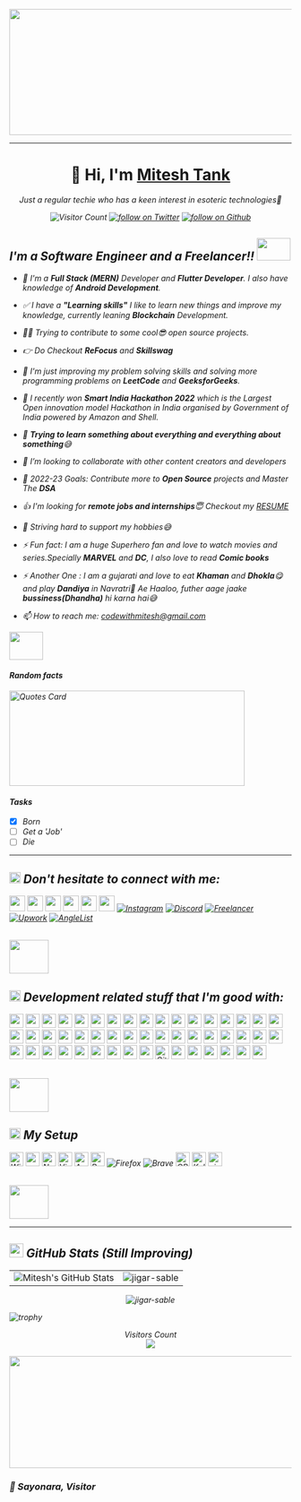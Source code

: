 <p align="center">
 <img  height="225" width="800" src="https://i.ibb.co/FhRmrNM/Banner-without-Phone.png"/>
</p>

<hr>
<!-- Add here a Linked In Poster Image  -->
<!-- <p float ="middle">
<img  height="251" width="900" src=""/>
</p> -->
<h1 align="center">👋 Hi, I'm <a href="https://www.linkedin.com/in/mitesh-tank/" target="_blank"> Mitesh Tank </a></h1>
<!-- <h3 align="center"> <img src="https://readme-typing-svg.herokuapp.com?color=0357F7&lines=Full+Stack+Developer+%3A)" /> </h3> -->
<!-- <p align="center">Just a regular techie who has a keen interest in esoteric technologies</p> -->
<p align="center" ><em>Just a regular techie who has a keen interest in esoteric technologies🧠<br></p>

<p align="center">
 <img src="https://komarev.com/ghpvc/?username=codewithmitesh" alt="Visitor Count" />
  <a href="https://twitter.com/intent/follow?screen_name=codewithmitesh">
        <img src="https://img.shields.io/twitter/follow/codewithmitesh?style=social&logo=twitter"
            alt="follow on Twitter"></a>
 <a href="https://github.com/codewithmitesh?tab=followers">
        <img src="https://img.shields.io/github/followers/Ankuraxz?label=Github&style=social"
            alt="follow on Github"></a>
</p>

<h2> I'm a Software Engineer and a Freelancer!!
<img src="https://media.giphy.com/media/scZPhLqaVOM1qG4lT9/giphy.gif" width="60" height="40" />
</h2>

- 🔭 I'm a **Full Stack (MERN)** Developer and **Flutter Developer**. I also have knowledge of **Android Development**.
- ✅ I have a **"Learning skills"** I like to learn new things and improve my knowledge, currently leaning **Blockchain** Development.
- 🐱‍👤 Trying to contribute to some cool😎 open source projects.
- 👉 Do Checkout **ReFocus** and **Skillswag**
- 🔭 I'm just improving my problem solving skills and solving more programming problems on **LeetCode** and **GeeksforGeeks**.
- 🥉 I recently won **_Smart India Hackathon 2022_** which is the Largest Open innovation model Hackathon in India organised by Government of India powered by Amazon and Shell.
- 🌱 **Trying to learn something about everything and everything about something**😅
- 👯 I’m looking to collaborate with other content creators and developers
- 🥅 2022-23 Goals: Contribute more to **Open Source** projects and Master The **DSA**
- 👍 I'm looking for **remote jobs and internships**😇 Checkout my [RESUME](https://www.linkedin.com/in/mitesh-tank)
- 🎯 Striving hard to support my hobbies😅
- ⚡ Fun fact: I am a huge Superhero fan and love to watch movies and series.Specially **MARVEL** and **DC**, I also love to read **Comic books**

- ⚡ Another One : I am a gujarati and love to eat **Khaman** and **Dhokla**😋 and play **Dandiya** in Navratri🕺 Ae Haaloo, futher aage jaake **bussiness(Dhandha)** hi karna hai😅
- 📫 How to reach me: codewithmitesh@gmail.com
  <!--
  <img  height="170" width="420" src="https://github-readme-quotes.herokuapp.com/quote?theme=dark&animation=grow_out_in" alt="Quotes Card" />
  </p> -->

<!-- to add gif -->
<!-- <img src="https://media.giphy.com/media/vFKqnCdLPNOKc/giphy.gif" width="40" height="40" /> -->

<img src="https://media.giphy.com/media/vBjLa5DQwwxbi/giphy.gif" width="60" height="50" />

#### Random facts

  <p float="left">
   <img  height="170" width="420" src="https://github-readme-quotes.herokuapp.com/quote?theme=dark&animation=grow_out_in" alt="Quotes Card" />

#### Tasks

- [x] Born
- [ ] Get a 'Job'
- [ ] Die

</p>

<hr> <h2><img src="https://media.giphy.com/media/2Wg89Ea84IMmkxMngo/giphy.gif" height="20"> Don't hesitate to connect with me:
</h2>
<a href="https://www.linkedin.com/in/mitesh-tank" target="_blank"> <img height="28" src = "https://img.shields.io/badge/-LinkedIn-0e76a8?style=for-the-badge&logo=Linkedin&logoColor=white"></a>
<a href="https://leetcode.com/codewithmitesh/" target="_blank"><img height="28" src = "https://img.shields.io/badge/-LeetCode-FFA116?style=for-the-badge&logo=LeetCode&logoColor=black"></a>
<a href="https://www.codechef.com/users/codewithmitesh" target="_blank"><img height="28" src = "https://img.shields.io/badge/-CodeChef-5B4638?style=for-the-badge&logo=CodeChef&logoColor=white"></a>
<a href="https://github.com/codewithmitesh" target="_blank"><img height="28" src = "https://img.shields.io/badge/GitHub-100000?style=for-the-badge&logo=github&logoColor=white"></a>
<a href="https://twitter.com/codewithmitesh" target="_blank"><img height="28" src = "https://img.shields.io/badge/Twitter-%231DA1F2.svg?style=for-the-badge&logo=Twitter&logoColor=white"></a>
<a href="https://auth.geeksforgeeks.org/user/codewithmitesh/" target="_blank"><img height="28" src = "https://img.shields.io/badge/GeeksforGeeks-gray?style=for-the-badge&logo=geeksforgeeks&logoColor=35914c"></a>
<a href="https://www.instagram.com/codewithmitesh"><img alt="Instagram" src="https://img.shields.io/badge/Instagram-E4405F?style=for-the-badge&logo=instagram&logoColor=white"/></a>
<a href="#"><img alt="Discord" src="https://img.shields.io/badge/Discord-%237289DA.svg?style=for-the-badge&logo=discord&logoColor=white"/></a>
<a href="#"><img alt="Freelancer" src="https://img.shields.io/badge/Freelancer-29B2FE?style=for-the-badge&logo=Freelancer&logoColor=white"/></a>
<a href="#"><img alt="Upwork" src="https://img.shields.io/badge/UpWork-6FDA44?style=for-the-badge&logo=Upwork&logoColor=white"/></a>
<a href="#"><img alt="AngleList" src="https://img.shields.io/badge/AngelList-%23D4D4D4.svg?style=for-the-badge&logo=AngelList&logoColor=black"/></a>

<!-- <hr> -->

<br /><img src="https://media.giphy.com/media/uDBisxEHYwBDq/giphy.gif" width="70" height="60" />

<h2><img src="https://media.giphy.com/media/VdoIFLsMIlwzfKD520/giphy.gif" height="20"> Development related stuff that I'm good with: </h2>

<p>

<img src="https://img.shields.io/badge/Visual_Studio_Code-0078D4?style=for-the-badge&logo=visual%20studio%20code&logoColor=white" height="25">

<img src="https://img.shields.io/badge/Git-F05032?style=for-the-badge&logo=git&logoColor=white" height="25">

<img src="https://img.shields.io/badge/C%2B%2B-00599C?style=for-the-badge&logo=c%2B%2B&logoColor=white" height="25">

<img src="https://img.shields.io/badge/Java-ED8B00?style=for-the-badge&logo=java&logoColor=white" height="25">

<img src="https://img.shields.io/badge/html5-%23E34F26.svg?style=for-the-badge&logo=html5&logoColor=white" height="25">
<img src="https://img.shields.io/badge/css3-%231572B6.svg?style=for-the-badge&logo=css3&logoColor=white" height="25">

<img src="https://img.shields.io/badge/Bootstrap-563D7C?style=for-the-badge&logo=bootstrap&logoColor=white" height="25">
<img src="https://img.shields.io/badge/JavaScript-F7DF1E?style=for-the-badge&logo=javascript&logoColor=black" height="25">

<img src="https://img.shields.io/badge/React-20232A?style=for-the-badge&logo=react&logoColor=61DAFB" height="25">
<img src="https://img.shields.io/badge/React_Router-CA4245?style=for-the-badge&logo=react-router&logoColor=white" height="25">

<img src="https://img.shields.io/badge/Redux-593D88?style=for-the-badge&logo=redux&logoColor=white" height="25">
<img src="https://img.shields.io/badge/Socket.io-black?style=for-the-badge&logo=socket.io&badgeColor=010101" height="25">
<img src="https://img.shields.io/badge/SASS-hotpink.svg?style=for-the-badge&logo=SASS&logoColor=white" height="25">
<img src="https://img.shields.io/badge/styled--components-DB7093?style=for-the-badge&logo=styled-components&logoColor=white" height="25">

<img src="https://img.shields.io/badge/MUI-%230081CB.svg?style=for-the-badge&logo=mui&logoColor=white" height="25">

<img src="https://img.shields.io/badge/tailwindcss-%2338B2AC.svg?style=for-the-badge&logo=tailwind-css&logoColor=white" height="25">

<img src="https://img.shields.io/badge/MySQL-00000F?style=for-the-badge&logo=mysql&logoColor=white" height="25">

<img src="https://img.shields.io/badge/MongoDB-4EA94B?style=for-the-badge&logo=mongodb&logoColor=white" height="25">

<img src="https://img.shields.io/badge/Node.js-339933?style=for-the-badge&logo=nodedotjs&logoColor=white" height="25">
<img src="https://img.shields.io/badge/npm-CB3837?style=for-the-badge&logo=npm&logoColor=white" height="25">

<img src="https://img.shields.io/badge/Express.js-404D59?style=for-the-badge" height="25">

<img src="https://img.shields.io/badge/JWT-black?style=for-the-badge&logo=JSON%20web%20tokens" height="25">

<img src="https://img.shields.io/badge/firebase-ffca28?style=for-the-badge&logo=firebase&logoColor=black" height="25">
<img src="https://img.shields.io/badge/Android-3DDC84?style=for-the-badge&logo=android&logoColor=white" height="25">
<img src="https://img.shields.io/badge/kotlin-%237F52FF.svg?style=for-the-badge&logo=kotlin&logoColor=white" height="25">

<img src="https://img.shields.io/badge/Android_Studio-3DDC84?style=for-the-badge&logo=android-studio&logoColor=white" height="25">
<img src="https://img.shields.io/badge/SQLite-07405E?style=for-the-badge&logo=sqlite&logoColor=white" height="25">
<img src="https://img.shields.io/badge/PostgreSQL-316192?style=for-the-badge&logo=postgresql&logoColor=white" height="25">
<img src="https://img.shields.io/badge/Flutter-%2302569B.svg?style=for-the-badge&logo=Flutter&logoColor=white" height="25">
<img src="https://img.shields.io/badge/dart-%230175C2.svg?style=for-the-badge&logo=dart&logoColor=white" height="25">
<img src="https://img.shields.io/badge/Gradle-02303A.svg?style=for-the-badge&logo=Gradle&logoColor=white" height="25">

<img src="https://img.shields.io/badge/docker-%230db7ed.svg?style=for-the-badge&logo=docker&logoColor=white" height="25">
<img src="https://img.shields.io/badge/GoogleCloud-%234285F4.svg?style=for-the-badge&logo=google-cloud&logoColor=white" height="25">
<img src="https://img.shields.io/badge/heroku-%23430098.svg?style=for-the-badge&logo=heroku&logoColor=white" height="25">
<img src="https://img.shields.io/badge/netlify-%23000000.svg?style=for-the-badge&logo=netlify&logoColor=#00C7B7" height="25">
<img src="https://img.shields.io/badge/vercel-%23000000.svg?style=for-the-badge&logo=vercel&logoColor=white" height="25">
<img src="https://img.shields.io/badge/firebase-%23039BE5.svg?style=for-the-badge&logo=firebase" height="25">

<img src="https://img.shields.io/badge/gitlab-%23181717.svg?style=for-the-badge&logo=gitlab&logoColor=white" height="25">
<img src="https://img.shields.io/badge/github%20actions-%232671E5.svg?style=for-the-badge&logo=githubactions&logoColor=white" height="25">
<img src="https://img.shields.io/badge/kubernetes-%23326ce5.svg?style=for-the-badge&logo=kubernetes&logoColor=white" height="25">
<img src="https://img.shields.io/badge/jenkins-%232C5263.svg?style=for-the-badge&logo=jenkins&logoColor=white" height="25">
<img src="https://img.shields.io/badge/nginx-%23009639.svg?style=for-the-badge&logo=nginx&logoColor=white" height="25">

<img src="https://img.shields.io/badge/jira-%230A0FFF.svg?style=for-the-badge&logo=jira&logoColor=white" height="25">
 <img alt="GitHub Pages" src="https://img.shields.io/badge/GitHub%20Pages-327FC7.svg?style=flat-square&logo=github&logoColor=white" height="25">
 <img alt="yaml" src="https://img.shields.io/badge/YAML-00A0C1.svg?style=flat-square&logo=yaml&logoColor=white" height="25" />
 <img alt="yaml" src="https://img.shields.io/badge/web3.js-F16822?style=for-the-badge&logo=web3.js&logoColor=white" height="25" />
 <img alt="yaml" src="https://img.shields.io/badge/Solidity-%23363636.svg?style=for-the-badge&logo=solidity&logoColor=white" height="25" />
 <img alt="yaml" src="https://img.shields.io/badge/Ethereum-3C3C3D?style=for-the-badge&logo=Ethereum&logoColor=white" height="25" />
 <img alt="yaml" src="https://img.shields.io/badge/hyperledger-2F3134?style=for-the-badge&logo=hyperledger&logoColor=white" height="25" />
 <img alt="yaml" src="https://img.shields.io/badge/Ethereum-3C3C3D?style=for-the-badge&logo=Ethereum&logoColor=white" height="25" />

</p>

<br /><img src="https://media.giphy.com/media/tptFQ8QAJYYvu/giphy.gif" width="70" height="60" />

## <img src="https://media.giphy.com/media/ZVik7pBtu9dNS/giphy.gif" width="20" height="20" /> My Setup

 <p>
    <img alt="Windows" src="https://img.shields.io/badge/Windows-0078D6?style=for-the-badge&logo=windows&logoColor=white" height="25">
    <img src="https://img.shields.io/badge/Visual%20Studio%20Code-0078d7.svg?style=for-the-badge&logo=visual-studio-code&logoColor=white" height="25">
    <img alt="Notion" src="https://img.shields.io/badge/Notion-%23000000.svg?style=for-the-badge&logo=notion&logoColor=white"height="25">
    <img alt="VirtualBox" src="https://img.shields.io/badge/-VirtualBox-008444.svg?style=flat-square&logo=virtualbox&logoColor=white" height="25">
    <img alt="Android Studio" src="https://img.shields.io/badge/Android%20Studio-3DDC84.svg?style=for-the-badge&logo=android-studio&logoColor=white" height="25">
    <img alt="Postman" src="https://img.shields.io/badge/Postman-FF6C37?style=for-the-badge&logo=postman&logoColor=white" height="25">
    <img alt="Firefox" src="https://img.shields.io/badge/Firefox-FF7139?style=for-the-badge&logo=Firefox-Browser&logoColor=white">
    <img alt="Brave" src="https://img.shields.io/badge/Brave-FB542B?style=for-the-badge&logo=Brave&logoColor=white">
    <img alt="OBS Studio" src="https://img.shields.io/badge/-OBS%20Studio-FF8A00.svg?style=flat-square&logo=obs-studio&logoColor=white" height="25">
    <img alt="Kali Linux" src="https://img.shields.io/badge/Kali-268BEE?style=for-the-badge&logo=kalilinux&logoColor=white" height="25">
    <img alt="vim" src="https://img.shields.io/badge/VIM-%2311AB00.svg?style=for-the-badge&logo=vim&logoColor=white" height="25">
 </p>

<br /><img src="https://media.giphy.com/media/ZO8ZYFEnvIfrEF6AAZ/giphy.gif" width="70" height="60" />

<hr>
<!-- ### 📕 Latest Blog Posts -->
<h2><img src="https://media.giphy.com/media/cj87CxfRtrUifF3Ryk/giphy.gif" height="25"> GitHub Stats (Still Improving)</h2>

<table>
  <tr>
    <td>
        <img src="https://github-readme-stats.vercel.app/api?username=codewithmitesh&show_icons=true&theme=cobalt&count_private=true&hide_border=true" alt="Mitesh's GitHub Stats" />
    </td>
    <td><img src="https://github-readme-stats.vercel.app/api/top-langs/?username=codewithmitesh&langs_count=10&layout=compact" alt="jigar-sable" /></td>
  </tr>
</table>

<!-- [![Mitesh's GitHub stats](https://github-readme-stats.vercel.app/api?username=codewithmitesh&hide_border=true&count_private=true&show_icons=true&theme=cobalt)] -->

<!--
[![Top Langs](https://github-readme-stats.vercel.app/api/top-langs/?username=codewithmitesh&langs_count=10&layout=compact)](https://github.com/codewithmitesh/github-readme-stats) -->

<div align="center">
<p><img align="center" src="https://github-readme-streak-stats.herokuapp.com/?user=codewithmitesh&theme=dark" alt="jigar-sable" /></p>
</div>

![trophy](https://github-profile-trophy.vercel.app/?username=codewithmitesh&theme=tokyonight&&column=7&margin-w=15&margin-h=11&&no-frame=true)

<p align="center">
  Visitors Count<br>
  <img src="https://profile-counter.glitch.me/codewithmitesh/count.svg" />
</p>

 <p align="center">
 <img  height="200" width="800" src="https://i.ibb.co/3h0JQTR/opnakama9.jpg"/>
</p>

### 🙌 Sayonara, Visitor
